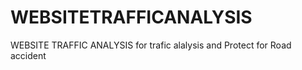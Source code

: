 # WEBSITETRAFFICANALYSIS
WEBSITE TRAFFIC ANALYSIS for trafic alalysis and Protect for Road accident
